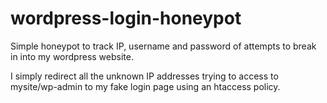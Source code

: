 # wordpress-login-honeypot
Simple honeypot to track IP, username and password of attempts to break in into my wordpress website.

I simply redirect all the unknown IP addresses trying to access to mysite/wp-admin to my fake login page using an htaccess policy.

